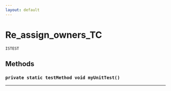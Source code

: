 ```yaml
---
layout: default
---
```

# Re_assign_owners_TC

`ISTEST`
## Methods
### `private static testMethod void myUnitTest()`
---
